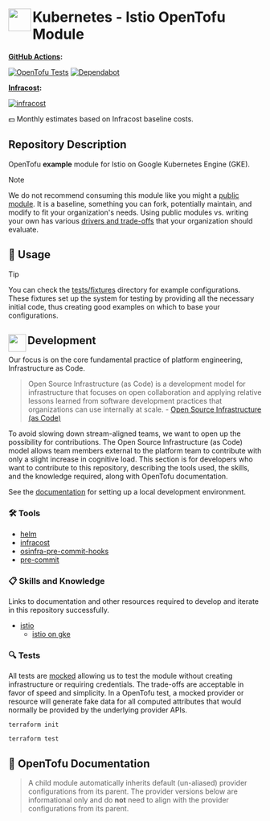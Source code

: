 # <img align="left" width="45" height="45" src="https://github.com/user-attachments/assets/ce1fe535-f4f3-451f-bbd9-45fde04c000c">Kubernetes - Istio OpenTofu Module

**[GitHub Actions](https://github.com/osinfra-io/opentofu-kubernetes-istio/actions):**

[![OpenTofu Tests](https://github.com/osinfra-io/opentofu-kubernetes-istio/actions/workflows/test.yml/badge.svg)](https://github.com/osinfra-io/opentofu-kubernetes-istio/actions/workflows/test.yml) [![Dependabot](https://github.com/osinfra-io/opentofu-kubernetes-istio/actions/workflows/dependabot.yml/badge.svg)](https://github.com/osinfra-io/opentofu-kubernetes-istio/actions/workflows/dependabot.yml)

**[Infracost](https://www.infracost.io):**

[![infracost](https://img.shields.io/endpoint?url=https://dashboard.api.infracost.io/shields/json/cbeecfe3-576f-4553-984c-e451a575ee47/repos/925e2406-d209-4aca-847d-21257bc478a5/branch/72fc4157-6bf8-46c0-9d51-593f3cd5bdef)](https://dashboard.infracost.io/org/osinfra-io/repos/925e2406-d209-4aca-847d-21257bc478a5?tab=settings)

💵 Monthly estimates based on Infracost baseline costs.

## Repository Description

OpenTofu **example** module for Istio on Google Kubernetes Engine (GKE).

> [!NOTE]
> We do not recommend consuming this module like you might a [public module](https://registry.terraform.io/browse/modules). It is a baseline, something you can fork, potentially maintain, and modify to fit your organization's needs. Using public modules vs. writing your own has various [drivers and trade-offs](https://docs.osinfra.io/fundamentals/architecture-decision-records/adr-0003) that your organization should evaluate.

## 🔩 Usage

> [!TIP]
> You can check the [tests/fixtures](tests/fixtures) directory for example configurations. These fixtures set up the system for testing by providing all the necessary initial code, thus creating good examples on which to base your configurations.

## <img align="left" width="35" height="35" src="https://github.com/osinfra-io/github-organization-management/assets/1610100/39d6ae3b-ccc2-42db-92f1-276a5bc54e65"> Development

Our focus is on the core fundamental practice of platform engineering, Infrastructure as Code.

>Open Source Infrastructure (as Code) is a development model for infrastructure that focuses on open collaboration and applying relative lessons learned from software development practices that organizations can use internally at scale. - [Open Source Infrastructure (as Code)](https://www.osinfra.io)

To avoid slowing down stream-aligned teams, we want to open up the possibility for contributions. The Open Source Infrastructure (as Code) model allows team members external to the platform team to contribute with only a slight increase in cognitive load. This section is for developers who want to contribute to this repository, describing the tools used, the skills, and the knowledge required, along with OpenTofu documentation.

See the [documentation](https://docs.osinfra.io/fundamentals/development-setup) for setting up a local development environment.

### 🛠️ Tools

- [helm](https://github.com/helm/helm)
- [infracost](https://github.com/infracost/infracost)
- [osinfra-pre-commit-hooks](https://github.com/osinfra-io/pre-commit-hooks)
- [pre-commit](https://github.com/pre-commit/pre-commit)

### 📋 Skills and Knowledge

Links to documentation and other resources required to develop and iterate in this repository successfully.

- [istio](https://istio.io/latest/docs)
  - [istio on gke](https://istio.io/latest/docs/setup/platform-setup/gke)

### 🔍 Tests

All tests are [mocked](https://developer.hashicorp.com/terraform/language/tests/mocking) allowing us to test the module without creating infrastructure or requiring credentials. The trade-offs are acceptable in favor of speed and simplicity. In a OpenTofu test, a mocked provider or resource will generate fake data for all computed attributes that would normally be provided by the underlying provider APIs.

```none
terraform init
```

```none
terraform test
```

## 📓 OpenTofu Documentation

> A child module automatically inherits default (un-aliased) provider configurations from its parent. The provider versions below are informational only and do **not** need to align with the provider configurations from its parent.

